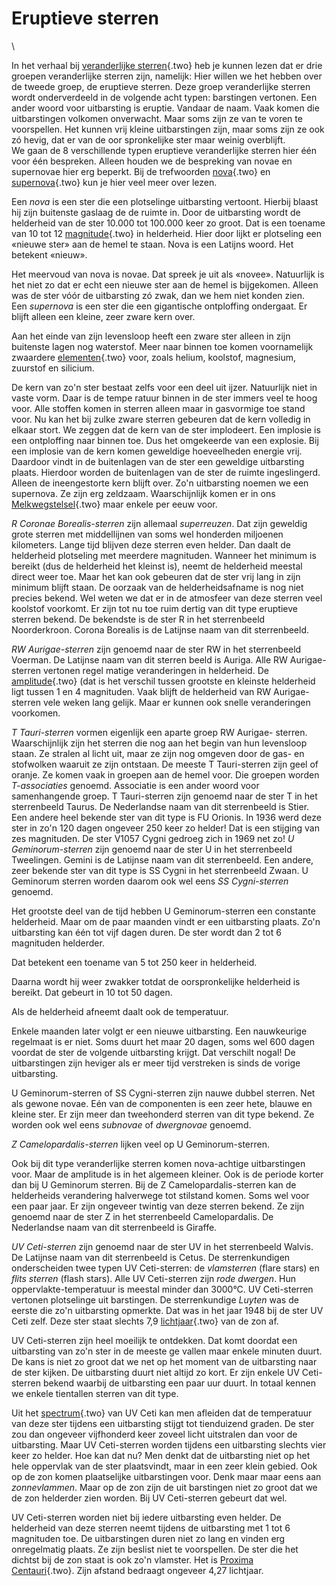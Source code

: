 # Eruptieve sterren

\

In het verhaal bij [veranderlijke sterren](verander.html){.two} heb je
kunnen lezen dat er drie groepen veranderlijke sterren zijn, namelijk:
Hier willen we het hebben over de tweede groep, de eruptieve sterren.
Deze groep veranderlijke sterren wordt onderverdeeld in de volgende acht
typen: barstingen vertonen. Een ander woord voor uitbarsting is eruptie.
Vandaar de naam. Vaak komen die uitbarstingen volkomen onverwacht. Maar
soms zijn ze van te voren te voorspellen. Het kunnen vrij kleine
uitbarstingen zijn, maar soms zijn ze ook zó hevig, dat er van de oor
spronkelijke ster maar weinig overblijft.\
We gaan de 8 verschillende typen eruptieve veranderlijke sterren hier
één voor één bespreken. Alleen houden we de bespreking van novae en
supernovae hier erg beperkt. Bij de trefwoorden [nova](nova.html){.two}
en [supernova](supernova.html){.two} kun je hier veel meer over lezen.

Een *nova* is een ster die een plotselinge uitbarsting vertoont. Hierbij
blaast hij zijn buitenste gaslaag de de ruimte in. Door de uitbarsting
wordt de helderheid van de ster 10.000 tot 100.000 keer zo groot. Dat is
een toename van 10 tot 12 [magnitude](magnitud.html){.two} in
helderheid. Hier door lijkt er plotseling een «nieuwe ster» aan de hemel
te staan. Nova is een Latijns woord. Het betekent «nieuw».

Het meervoud van nova is novae. Dat spreek je uit als «novee».
Natuurlijk is het niet zo dat er echt een nieuwe ster aan de hemel is
bijgekomen. Alleen was de ster vóór de uitbarsting zó zwak, dan we hem
niet konden zien.\
Een *supernova* is een ster die een gigantische ontploffing ondergaat.
Er blijft alleen een kleine, zeer zware kern over.

Aan het einde van zijn levensloop heeft een zware ster alleen in zijn
buitenste lagen nog waterstof. Meer naar binnen toe komen voornamelijk
zwaardere [elementen](elemente.html){.two} voor, zoals helium, koolstof,
magnesium, zuurstof en silicium.

De kern van zo\'n ster bestaat zelfs voor een deel uit ijzer. Natuurlijk
niet in vaste vorm. Daar is de tempe ratuur binnen in de ster immers
veel te hoog voor. Alle stoffen komen in sterren alleen maar in
gasvormige toe stand voor. Nu kan het bij zulke zware sterren gebeuren
dat de kern volledig in elkaar stort. We zeggen dat de kern van de ster
implodeert. Een implosie is een ontploffing naar binnen toe. Dus het
omgekeerde van een explosie. Bij een implosie van de kern komen
geweldige hoeveelheden energie vrij. Daardoor vindt in de buitenlagen
van de ster een geweldige uitbarsting plaats. Hierdoor worden de
buitenlagen van de ster de ruimte ingeslingerd. Alleen de ineengestorte
kern blijft over. Zo\'n uitbarsting noemen we een supernova. Ze zijn erg
zeldzaam. Waarschijnlijk komen er in ons
[Melkwegstelsel](melkwegs.html){.two} maar enkele per eeuw voor.

*R Coronae Borealis-sterren* zijn allemaal *superreuzen*. Dat zijn
geweldig grote sterren met middellijnen van soms wel honderden miljoenen
kilometers. Lange tijd blijven deze sterren even helder. Dan daalt de
helderheid plotseling met meerdere magnituden. Wanneer het minimum is
bereikt (dus de helderheid het kleinst is), neemt de helderheid meestal
direct weer toe. Maar het kan ook gebeuren dat de ster vrij lang in zijn
minimum blijft staan. De oorzaak van de helderheidsafname is nog niet
precies bekend. Wel weten we dat er in de atmosfeer van deze sterren
veel koolstof voorkomt. Er zijn tot nu toe ruim dertig van dit type
eruptieve sterren bekend. De bekendste is de ster R in het sterrenbeeld
Noorderkroon. Corona Borealis is de Latijnse naam van dit sterrenbeeld.

*RW Aurigae-sterren* zijn genoemd naar de ster RW in het sterrenbeeld
Voerman. De Latijnse naam van dit sterren beeld is Auriga. Alle RW
Aurigae-sterren vertonen regel matige veranderingen in helderheid. De
[amplitude](amplitud.html){.two} (dat is het verschil tussen grootste en
kleinste helderheid ligt tussen 1 en 4 magnituden. Vaak blijft de
helderheid van RW Aurigae-sterren vele weken lang gelijk. Maar er kunnen
ook snelle veranderingen voorkomen.

*T Tauri-sterren* vormen eigenlijk een aparte groep RW Aurigae- sterren.
Waarschijnlijk zijn het sterren die nog aan het begin van hun levensloop
staan. Ze stralen al licht uit, maar ze zijn nog omgeven door de gas- en
stofwolken waaruit ze zijn ontstaan. De meeste T Tauri-sterren zijn geel
of oranje. Ze komen vaak in groepen aan de hemel voor. Die groepen
worden *T-associaties* genoemd. Associatie is een ander woord voor
samenhangende groep. T Tauri-sterren zijn genoemd naar de ster T in het
sterrenbeeld Taurus. De Nederlandse naam van dit sterrenbeeld is Stier.
Een andere heel bekende ster van dit type is FU Orionis. In 1936 werd
deze ster in zo\'n 120 dagen ongeveer 250 keer zo helder! Dat is een
stijging van zes magnituden. De ster V1057 Cygni gedroeg zich in 1969
net zo! *U Geminorum-sterren* zijn genoemd naar de ster U in het
sterrenbeeld Tweelingen. Gemini is de Latijnse naam van dit
sterrenbeeld. Een andere, zeer bekende ster van dit type is SS Cygni in
het sterrenbeeld Zwaan. U Geminorum sterren worden daarom ook wel eens
*SS Cygni-sterren* genoemd.

Het grootste deel van de tijd hebben U Geminorum-sterren een constante
helderheid. Maar om de paar maanden vindt er een uitbarsting plaats.
Zo\'n uitbarsting kan één tot vijf dagen duren. De ster wordt dan 2 tot
6 magnituden helderder.

Dat betekent een toename van 5 tot 250 keer in helderheid.

Daarna wordt hij weer zwakker totdat de oorspronkelijke helderheid is
bereikt. Dat gebeurt in 10 tot 50 dagen.

Als de helderheid afneemt daalt ook de temperatuur.

Enkele maanden later volgt er een nieuwe uitbarsting. Een nauwkeurige
regelmaat is er niet. Soms duurt het maar 20 dagen, soms wel 600 dagen
voordat de ster de volgende uitbarsting krijgt. Dat verschilt nogal! De
uitbarstingen zijn heviger als er meer tijd verstreken is sinds de
vorige uitbarsting.

U Geminorum-sterren of SS Cygni-sterren zijn nauwe dubbel sterren. Net
als gewone novae. Eén van de componenten is een zeer hete, blauwe en
kleine ster. Er zijn meer dan tweehonderd sterren van dit type bekend.
Ze worden ook wel eens *subnovae* of *dwergnovae* genoemd.

*Z Camelopardalis-sterren* lijken veel op U Geminorum-sterren.

Ook bij dit type veranderlijke sterren komen nova-achtige uitbarstingen
voor. Maar de amplitude is in het algemeen kleiner. Ook is de periode
korter dan bij U Geminorum sterren. Bij de Z Camelopardalis-sterren kan
de helderheids verandering halverwege tot stilstand komen. Soms wel voor
een paar jaar. Er zijn ongeveer twintig van deze sterren bekend. Ze zijn
genoemd naar de ster Z in het sterrenbeeld Camelopardalis. De
Nederlandse naam van dit sterrenbeeld is Giraffe.

*UV Ceti-sterren* zijn genoemd naar de ster UV in het sterrenbeeld
Walvis. De Latijnse naam van dit sterrenbeeld is Cetus. De
sterrenkundigen onderscheiden twee typen UV Ceti-sterren: de
*vlamsterren* (flare stars) en *flits sterren* (flash stars). Alle UV
Ceti-sterren zijn *rode dwergen*. Hun oppervlakte-temperatuur is meestal
minder dan 3000°C. UV Ceti-sterren vertonen plotselinge uit barstingen.
De sterrenkundige *Luyten* was de eerste die zo\'n uitbarsting opmerkte.
Dat was in het jaar 1948 bij de ster UV Ceti zelf. Deze ster staat
slechts 7,9 [lichtjaar](lichtjaa.html){.two} van de zon af.

UV Ceti-sterren zijn heel moeilijk te ontdekken. Dat komt doordat een
uitbarsting van zo\'n ster in de meeste ge vallen maar enkele minuten
duurt. De kans is niet zo groot dat we net op het moment van de
uitbarsting naar de ster kijken. De uitbarsting duurt niet altijd zo
kort. Er zijn enkele UV Ceti-sterren bekend waarbij de uitbarsting een
paar uur duurt. In totaal kennen we enkele tientallen sterren van dit
type.

Uit het [spectrum](spectrum.html){.two} van UV Ceti kan men afleiden dat
de temperatuur van deze ster tijdens een uitbarsting stijgt tot
tienduizend graden. De ster zou dan ongeveer vijfhonderd keer zoveel
licht uitstralen dan voor de uitbarsting. Maar UV Ceti-sterren worden
tijdens een uitbarsting slechts vier keer zo helder. Hoe kan dat nu? Men
denkt dat de uitbarsting niet op het hele oppervlak van de ster
plaatsvindt, maar in een zeer klein gebied. Ook op de zon komen
plaatselijke uitbarstingen voor. Denk maar maar eens aan *zonnevlammen*.
Maar op de zon zijn de uit barstingen niet zo groot dat we de zon
helderder zien worden. Bij UV Ceti-sterren gebeurt dat wel.

UV Ceti-sterren worden niet bij iedere uitbarsting even helder. De
helderheid van deze sterren neemt tijdens de uitbarsting met 1 tot 6
magnituden toe. De uitbarstingen duren niet zo lang en vinden erg
onregelmatig plaats. Ze zijn beslist niet te voorspellen. De ster die
het dichtst bij de zon staat is ook zo\'n vlamster. Het is [Proxima\
Centauri](proximac.html){.two}. Zijn afstand bedraagt ongeveer 4,27
lichtjaar.
